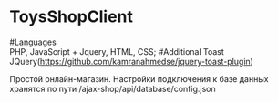 # ToysShopClient

#Languages   
PHP, JavaScript + Jquery, HTML, CSS;
#Additional
Toast JQuery(https://github.com/kamranahmedse/jquery-toast-plugin)

Простой онлайн-магазин.
Настройки подключения к базе данных хранятся по пути /ajax-shop/api/database/config.json
